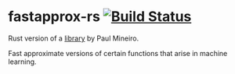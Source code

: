 # fastapprox-rs [![Build Status](https://travis-ci.org/loony-bean/fastapprox-rs.svg?branch=master)](https://travis-ci.org/loony-bean/fastapprox-rs)

Rust version of a [library](https://code.google.com/archive/p/fastapprox/) by Paul Mineiro.

Fast approximate versions of certain functions that arise in machine learning.
